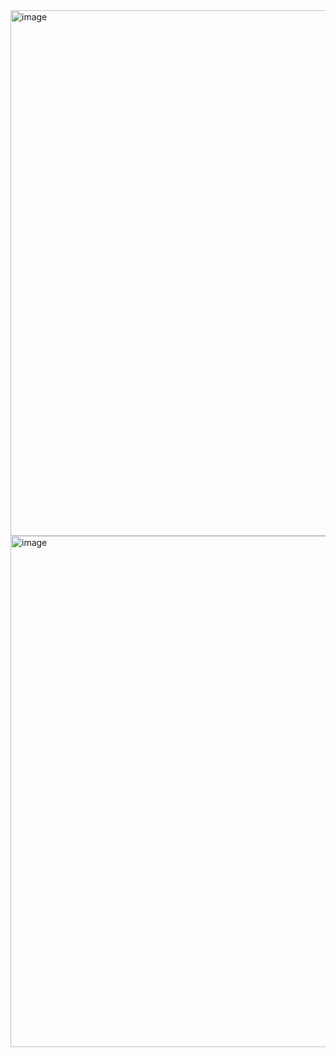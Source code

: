 <img width="1867" height="841" alt="image" src="https://github.com/user-attachments/assets/30182077-adf7-444b-a68c-c4eed8c44da3" />



<img width="1791" height="818" alt="image" src="https://github.com/user-attachments/assets/1ae95bfa-56d1-4ff5-95de-acf5499a739b" />
